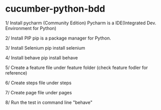 # cucumber-python-bdd

1/ Install pycharm (Community Edition)
Pycharm is a IDE(Integrated Dev. Environment for Python)

2/ Install PIP
pip is a package manager for Python.

3/ Install Selenium
pip install selenium

4/ Install behave
pip install behave

5/ Create a feature file under feature folder (check feature fodler for reference)

6/ Create steps file under steps

7/ Create page file under pages

8/ Run the test in command line "behave"
